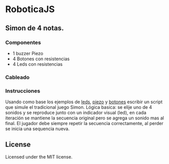 # RoboticaJS

## Simon de 4 notas.

### Componentes
- 1 buzzer Piezo
- 4 Botones con resistencias
- 4 Leds con resistencias

### Cableado

### Instrucciones
Usando como base los ejemplos de [leds](../examples/led), [piezo](../examples/piezo) y [botones](../examples/button) escribir un script que simule el tradicional juego Simon. Lógica basica: se elije uno de 4 sonidos y se reproduce junto con un indicador visual (led), en cada iteración se mantiene la secuencia original pero se agrega un sonido mas al final. El jugador debe siempre repetir la secuencia correctamente, al perder se inicia una sequencia nueva.   

## License
Licensed under the MIT license.